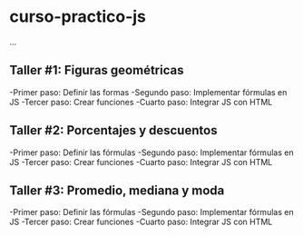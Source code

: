 # curso-practico-js

...

## Taller #1: Figuras geométricas

-Primer paso: Definir las formas
-Segundo paso: Implementar fórmulas en JS
-Tercer paso: Crear funciones
-Cuarto paso: Integrar JS con HTML

## Taller #2: Porcentajes y descuentos

-Primer paso: Definir las fórmulas
-Segundo paso: Implementar fórmulas en JS
-Tercer paso: Crear funciones
-Cuarto paso: Integrar JS con HTML

## Taller #3: Promedio, mediana y moda

-Primer paso: Definir las fórmulas
-Segundo paso: Implementar fórmulas en JS
-Tercer paso: Crear funciones
-Cuarto paso: Integrar JS con HTML